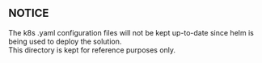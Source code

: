 ## NOTICE

The k8s .yaml configuration files will not be kept up-to-date since helm is being used to deploy the solution.  
This directory is kept for reference purposes only.
